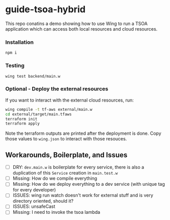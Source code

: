 # guide-tsoa-hybrid

This repo conatins a demo showing how to use Wing to run a TSOA application which can access both local resources and cloud resources.

### Installation

`npm i`

### Testing

`wing test backend/main.w`

### Optional - Deploy the external resources

If you want to interact with the external cloud resources, run:

```sh
wing compile -t tf-aws external/main.w
cd external/target/main.tfaws
terraform init
terraform apply
```

Note the terraform outputs are printed after the deployment is done. Copy those values to `wing.json` to interact with those resouces.

## Workarounds, Boilerplate, and Issues

- [ ] DRY: `dev.main.w` is boilerplate for every service, there is also a duplication of this `Service` creation in `main.test.w`
- [ ] Missing: How do we compile everything
- [ ] Missing: How do we deploy everything to a dev service (with unique tag for every developer)
- [ ] ISSUES: wing run watch doesn't work for external stuff and is very directory oriented, should it? 
- [ ] ISSUES: unsafeCast
- [ ] Missing: I need to invoke the tsoa lambda  